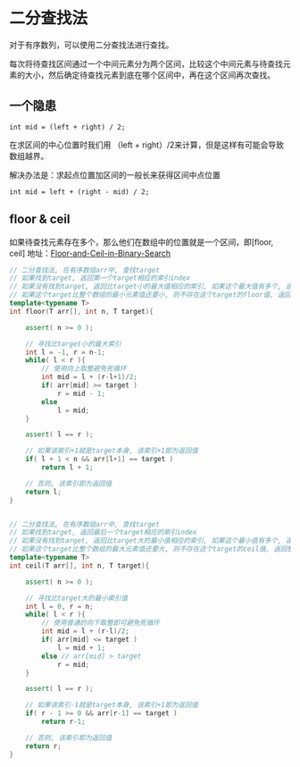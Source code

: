 # 二分查找法
对于有序数列，可以使用二分查找法进行查找。

每次将待查找区间通过一个中间元素分为两个区间，比较这个中间元素与待查找元素的大小，然后确定待查找元素到底在哪个区间中，再在这个区间再次查找。

## 一个隐患
```
int mid = (left + right) / 2;
```
在求区间的中心位置时我们用 （left + right）/2来计算，但是这样有可能会导致数组越界。

解决办法是：求起点位置加区间的一般长来获得区间中点位置
```
int mid = left + (right - mid) / 2;
```

## floor & ceil
如果待查找元素存在多个，那么他们在数组中的位置就是一个区间，即[floor, ceil]
地址：[Floor-and-Ceil-in-Binary-Search](https://github.com/liuyubobobo/Play-with-Algorithms/blob/master/05-Binary-Search-Tree/Course%20Code%20(C%2B%2B)/Optional-02-Floor-and-Ceil-in-Binary-Search/main.cpp)

```c++
// 二分查找法, 在有序数组arr中, 查找target
// 如果找到target, 返回第一个target相应的索引index
// 如果没有找到target, 返回比target小的最大值相应的索引, 如果这个最大值有多个, 返回最大索引
// 如果这个target比整个数组的最小元素值还要小, 则不存在这个target的floor值, 返回-1
template<typename T>
int floor(T arr[], int n, T target){

    assert( n >= 0 );

    // 寻找比target小的最大索引
    int l = -1, r = n-1;
    while( l < r ){
        // 使用向上取整避免死循环
        int mid = l + (r-l+1)/2;
        if( arr[mid] >= target )
            r = mid - 1;
        else
            l = mid;
    }

    assert( l == r );

    // 如果该索引+1就是target本身, 该索引+1即为返回值
    if( l + 1 < n && arr[l+1] == target )
        return l + 1;

    // 否则, 该索引即为返回值
    return l;
}


// 二分查找法, 在有序数组arr中, 查找target
// 如果找到target, 返回最后一个target相应的索引index
// 如果没有找到target, 返回比target大的最小值相应的索引, 如果这个最小值有多个, 返回最小的索引
// 如果这个target比整个数组的最大元素值还要大, 则不存在这个target的ceil值, 返回整个数组元素个数n
template<typename T>
int ceil(T arr[], int n, T target){

    assert( n >= 0 );

    // 寻找比target大的最小索引值
    int l = 0, r = n;
    while( l < r ){
        // 使用普通的向下取整即可避免死循环
        int mid = l + (r-l)/2;
        if( arr[mid] <= target )
            l = mid + 1;
        else // arr[mid] > target
            r = mid;
    }

    assert( l == r );

    // 如果该索引-1就是target本身, 该索引+1即为返回值
    if( r - 1 >= 0 && arr[r-1] == target )
        return r-1;

    // 否则, 该索引即为返回值
    return r;
}

```